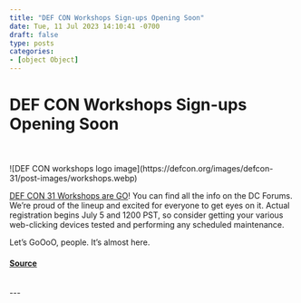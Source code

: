 ```yaml
---
title: "DEF CON Workshops Sign-ups Opening Soon"
date: Tue, 11 Jul 2023 14:10:41 -0700
draft: false
type: posts
categories: 
- [object Object]
---
```

# DEF CON Workshops Sign-ups Opening Soon

<br/>

<br/>
![DEF CON workshops logo image](https://defcon.org/images/defcon-31/post-images/workshops.webp)  

[DEF CON 31 Workshops are GO](https://forum.defcon.org/node/244772)! You can find all the info on the DC Forums. We’re proud of the lineup and excited for everyone to get eyes on it. Actual registration begins July 5 and 1200 PST, so consider getting your various web-clicking devices tested and performing any scheduled maintenance.

Let’s GoOoO, people. It’s almost here.

#### [Source](https://forum.defcon.org/node/244772)

<br/>
---
